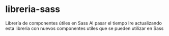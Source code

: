 # libreria-sass
Librería de componentes útiles en Sass
Al pasar el tiempo Ire actualizando esta libreria con nuevos componentes utiles que se pueden utilizar en Sass
